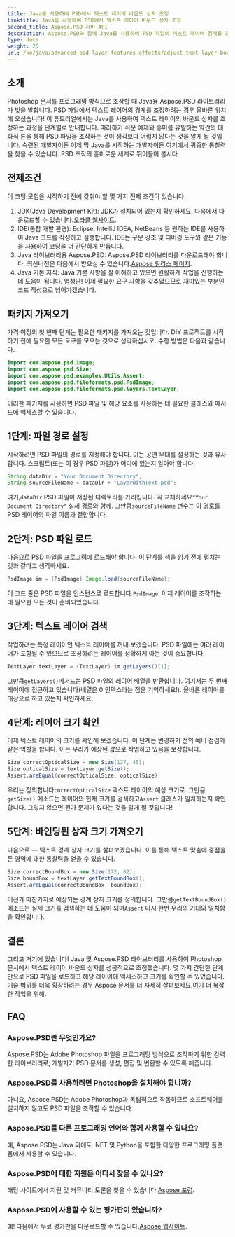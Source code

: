 ```yaml
---
title: Java를 사용하여 PSD에서 텍스트 레이어 바운드 상자 조정
linktitle: Java를 사용하여 PSD에서 텍스트 레이어 바운드 상자 조정
second_title: Aspose.PSD 자바 API
description: Aspose.PSD와 함께 Java를 사용하여 PSD 파일의 텍스트 레이어 경계를 조정하는 방법을 알아보세요. 단계별 지침이 포함된 간단한 가이드입니다.
type: docs
weight: 25
url: /ko/java/advanced-psd-layer-features-effects/adjust-text-layer-bound-box-psd/
---
```

## 소개
Photoshop 문서를 프로그래밍 방식으로 조작할 때 Java용 Aspose.PSD 라이브러리가 빛을 발합니다. PSD 파일에서 텍스트 레이어의 경계를 조정하려는 경우 올바른 위치에 오셨습니다! 이 튜토리얼에서는 Java를 사용하여 텍스트 레이어의 바운드 상자를 조정하는 과정을 단계별로 안내합니다.
따라하기 쉬운 예제와 흥미를 유발하는 약간의 대화식 톤을 통해 PSD 파일을 조작하는 것이 생각보다 어렵지 않다는 것을 알게 될 것입니다. 숙련된 개발자이든 이제 막 Java를 시작하는 개발자이든 여기에서 귀중한 통찰력을 찾을 수 있습니다. PSD 조작의 흥미로운 세계로 뛰어들어 봅시다.
## 전제조건
이 코딩 모험을 시작하기 전에 갖춰야 할 몇 가지 전제 조건이 있습니다.
1. JDK(Java Development Kit): JDK가 설치되어 있는지 확인하세요. 다음에서 다운로드할 수 있습니다.[오라클 웹사이트](https://www.oracle.com/java/technologies/javase-jdk11-downloads.html).
2. IDE(통합 개발 환경): Eclipse, IntelliJ IDEA, NetBeans 등 원하는 IDE를 사용하여 Java 코드를 작성하고 실행합니다. IDE는 구문 강조 및 디버깅 도구와 같은 기능을 사용하여 코딩을 더 간단하게 만듭니다.
3.  Java 라이브러리용 Aspose.PSD: Aspose.PSD 라이브러리를 다운로드해야 합니다. 최신버전은 다음에서 받으실 수 있습니다.[Aspose 릴리스 페이지](https://releases.aspose.com/psd/java/). 
4. Java 기본 지식: Java 기본 사항을 잘 이해하고 있으면 원활하게 작업을 진행하는 데 도움이 됩니다.
엄청난! 이제 필요한 요구 사항을 갖추었으므로 재미있는 부분인 코드 작성으로 넘어가겠습니다.
## 패키지 가져오기
가격 여정의 첫 번째 단계는 필요한 패키지를 가져오는 것입니다. DIY 프로젝트를 시작하기 전에 필요한 모든 도구를 모으는 것으로 생각하십시오. 수행 방법은 다음과 같습니다.
```java
import com.aspose.psd.Image;
import com.aspose.psd.Size;
import com.aspose.psd.examples.Utils.Assert;
import com.aspose.psd.fileformats.psd.PsdImage;
import com.aspose.psd.fileformats.psd.layers.TextLayer;
```
이러한 패키지를 사용하면 PSD 파일 및 해당 요소를 사용하는 데 필요한 클래스와 메서드에 액세스할 수 있습니다.
## 1단계: 파일 경로 설정
시작하려면 PSD 파일의 경로를 지정해야 합니다. 이는 공연 무대를 설정하는 것과 유사합니다. 스크립트(또는 이 경우 PSD 파일)가 어디에 있는지 알아야 합니다.

```java
String dataDir = "Your Document Directory"; 
String sourceFileName = dataDir + "LayerWithText.psd";
```
 여기,`dataDir` PSD 파일이 저장된 디렉토리를 가리킵니다. 꼭 교체하세요`"Your Document Directory"` 실제 경로와 함께. 그만큼`sourceFileName` 변수는 이 경로를 PSD 레이어의 파일 이름과 결합합니다.
## 2단계: PSD 파일 로드
다음으로 PSD 파일을 프로그램에 로드해야 합니다. 이 단계를 책을 읽기 전에 펼치는 것과 같다고 생각하세요.

```java
PsdImage im = (PsdImage) Image.load(sourceFileName);
```
 이 코드 줄은 PSD 파일을 인스턴스로 로드합니다.`PsdImage`. 이제 레이어를 조작하는 데 필요한 모든 것이 준비되었습니다.
## 3단계: 텍스트 레이어 검색
작업하려는 특정 레이어인 텍스트 레이어를 꺼내 보겠습니다. PSD 파일에는 여러 레이어가 포함될 수 있으므로 조정하려는 레이어를 정확하게 아는 것이 중요합니다.

```java
TextLayer textLayer = (TextLayer) im.getLayers()[1];
```
 그만큼`getLayers()`메서드는 PSD 파일의 레이어 배열을 반환합니다. 여기서는 두 번째 레이어에 접근하고 있습니다(배열은 0 인덱스라는 점을 기억하세요!). 올바른 레이어를 대상으로 하고 있는지 확인하세요.
## 4단계: 레이어 크기 확인
이제 텍스트 레이어의 크기를 확인해 보겠습니다. 이 단계는 변경하기 전의 예비 점검과 같은 역할을 합니다. 이는 우리가 예상된 값으로 작업하고 있음을 보장합니다.

```java
Size correctOpticalSize = new Size(127, 45);
Size opticalSize = textLayer.getSize();
Assert.areEqual(correctOpticalSize, opticalSize);
```
 우리는 정의합니다`correctOpticalSize` 텍스트 레이어의 예상 크기로. 그만큼`getSize()` 메소드는 레이어의 현재 크기를 검색하고`Assert` 클래스가 일치하는지 확인합니다. 그렇지 않으면 뭔가 문제가 있다는 것을 알게 될 것입니다!
## 5단계: 바인딩된 상자 크기 가져오기
다음으로 — 텍스트 경계 상자 크기를 살펴보겠습니다. 이를 통해 텍스트 맞춤에 중점을 둔 영역에 대한 통찰력을 얻을 수 있습니다.

```java
Size correctBoundBox = new Size(172, 62);
Size boundBox = textLayer.getTextBoundBox();
Assert.areEqual(correctBoundBox, boundBox);
```
 이전과 마찬가지로 예상되는 경계 상자 크기를 정의합니다. 그만큼`getTextBoundBox()` 메소드는 실제 크기를 검색하는 데 도움이 되며`Assert` 다시 한번 우리의 기대와 일치함을 확인합니다.
## 결론
그리고 거기에 있습니다! Java 및 Aspose.PSD 라이브러리를 사용하여 Photoshop 문서에서 텍스트 레이어 바운드 상자를 성공적으로 조정했습니다. 몇 가지 간단한 단계만으로 PSD 파일을 로드하고 해당 레이어에 액세스하고 크기를 확인할 수 있었습니다. 기술 범위를 더욱 확장하려는 경우 Aspose 문서를 더 자세히 살펴보세요.[여기](https://reference.aspose.com/psd/java/) 더 복잡한 작업을 위해.
## FAQ
### Aspose.PSD란 무엇인가요?
Aspose.PSD는 Adobe Photoshop 파일을 프로그래밍 방식으로 조작하기 위한 강력한 라이브러리로, 개발자가 PSD 문서를 생성, 편집 및 변환할 수 있도록 해줍니다.
### Aspose.PSD를 사용하려면 Photoshop을 설치해야 합니까?
아니요, Aspose.PSD는 Adobe Photoshop과 독립적으로 작동하므로 소프트웨어를 설치하지 않고도 PSD 파일을 조작할 수 있습니다.
### Aspose.PSD를 다른 프로그래밍 언어와 함께 사용할 수 있나요?
예, Aspose.PSD는 Java 외에도 .NET 및 Python을 포함한 다양한 프로그래밍 플랫폼에서 사용할 수 있습니다.
### Aspose.PSD에 대한 지원은 어디서 찾을 수 있나요?
해당 사이트에서 지원 및 커뮤니티 토론을 찾을 수 있습니다.[Aspose 포럼](https://forum.aspose.com/c/psd/34).
### Aspose.PSD에 사용할 수 있는 평가판이 있습니까?
 예! 다음에서 무료 평가판을 다운로드할 수 있습니다.[Aspose 웹사이트](https://releases.aspose.com/).